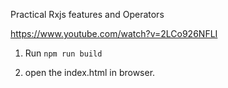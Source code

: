 Practical Rxjs features and Operators

https://www.youtube.com/watch?v=2LCo926NFLI

1. Run `npm run build`

2. open the index.html in browser.

